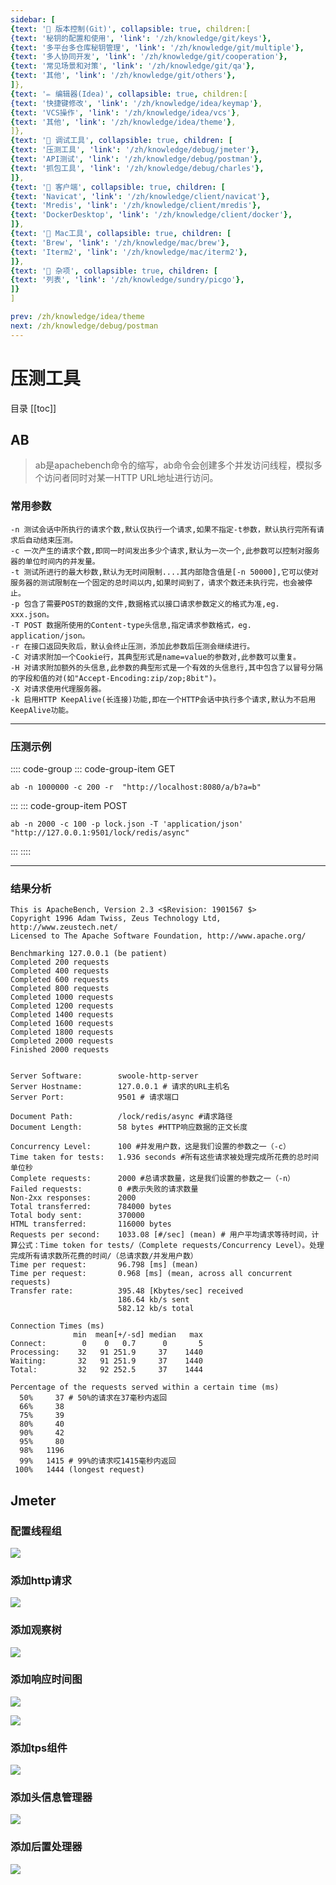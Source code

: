 ```yaml
---
sidebar: [
{text: '🚩 版本控制(Git)', collapsible: true, children:[
{text: '秘钥的配置和使用', 'link': '/zh/knowledge/git/keys'},
{text: '多平台多仓库秘钥管理', 'link': '/zh/knowledge/git/multiple'},
{text: '多人协同开发', 'link': '/zh/knowledge/git/cooperation'},
{text: '常见场景和对策', 'link': '/zh/knowledge/git/qa'},
{text: '其他', 'link': '/zh/knowledge/git/others'},
]},
{text: '✏️ 编辑器(Idea)', collapsible: true, children:[
{text: '快捷键修改', 'link': '/zh/knowledge/idea/keymap'},
{text: 'VCS操作', 'link': '/zh/knowledge/idea/vcs'},
{text: '其他', 'link': '/zh/knowledge/idea/theme'},
]},
{text: '🎁 调试工具', collapsible: true, children: [
{text: '压测工具', 'link': '/zh/knowledge/debug/jmeter'},
{text: 'API测试', 'link': '/zh/knowledge/debug/postman'},
{text: '抓包工具', 'link': '/zh/knowledge/debug/charles'},
]},
{text: '🔭 客户端', collapsible: true, children: [
{text: 'Navicat', 'link': '/zh/knowledge/client/navicat'},
{text: 'Mredis', 'link': '/zh/knowledge/client/mredis'},
{text: 'DockerDesktop', 'link': '/zh/knowledge/client/docker'},
]},
{text: '🍎 Mac工具', collapsible: true, children: [
{text: 'Brew', 'link': '/zh/knowledge/mac/brew'},
{text: 'Iterm2', 'link': '/zh/knowledge/mac/iterm2'},
]},
{text: '🌈 杂项', collapsible: true, children: [
{text: '列表', 'link': '/zh/knowledge/sundry/picgo'},
]}
]

prev: /zh/knowledge/idea/theme
next: /zh/knowledge/debug/postman
---
```


# 压测工具

目录
[[toc]]

## AB

> ab是apachebench命令的缩写，ab命令会创建多个并发访问线程，模拟多个访问者同时对某一HTTP URL地址进行访问。

### 常用参数

```text:no-line-numbers
-n 测试会话中所执行的请求个数,默认仅执行一个请求,如果不指定-t参数，默认执行完所有请求后自动结束压测。
-c 一次产生的请求个数,即同一时间发出多少个请求,默认为一次一个,此参数可以控制对服务器的单位时间内的并发量。
-t 测试所进行的最大秒数,默认为无时间限制....其内部隐含值是[-n 50000],它可以使对服务器的测试限制在一个固定的总时间以内,如果时间到了，请求个数还未执行完，也会被停止。
-p 包含了需要POST的数据的文件,数据格式以接口请求参数定义的格式为准,eg. xxx.json。
-T POST 数据所使用的Content-type头信息,指定请求参数格式，eg. application/json。
-r 在接口返回失败后，默认会终止压测，添加此参数后压测会继续进行。
-C 对请求附加一个Cookie行，其典型形式是name=value的参数对,此参数可以重复。
-H 对请求附加额外的头信息,此参数的典型形式是一个有效的头信息行,其中包含了以冒号分隔的字段和值的对(如"Accept-Encoding:zip/zop;8bit")。
-X 对请求使用代理服务器。
-k 启用HTTP KeepAlive(长连接)功能,即在一个HTTP会话中执行多个请求,默认为不启用KeepAlive功能。
```

---

### 压测示例

:::: code-group
::: code-group-item GET
```shell:no-line-numbers
ab -n 1000000 -c 200 -r  "http://localhost:8080/a/b?a=b"
```
:::
::: code-group-item POST
```shell:no-line-numbers
ab -n 2000 -c 100 -p lock.json -T 'application/json' "http://127.0.0.1:9501/lock/redis/async"
```
:::
::::

---

### 结果分析

```text:no-line-numbers
This is ApacheBench, Version 2.3 <$Revision: 1901567 $>
Copyright 1996 Adam Twiss, Zeus Technology Ltd, http://www.zeustech.net/
Licensed to The Apache Software Foundation, http://www.apache.org/

Benchmarking 127.0.0.1 (be patient)
Completed 200 requests
Completed 400 requests
Completed 600 requests
Completed 800 requests
Completed 1000 requests
Completed 1200 requests
Completed 1400 requests
Completed 1600 requests
Completed 1800 requests
Completed 2000 requests
Finished 2000 requests


Server Software:        swoole-http-server
Server Hostname:        127.0.0.1 # 请求的URL主机名
Server Port:            9501 # 请求端口

Document Path:          /lock/redis/async #请求路径
Document Length:        58 bytes #HTTP响应数据的正文长度

Concurrency Level:      100 #并发用户数，这是我们设置的参数之一（-c）
Time taken for tests:   1.936 seconds #所有这些请求被处理完成所花费的总时间 单位秒
Complete requests:      2000 #总请求数量，这是我们设置的参数之一（-n）
Failed requests:        0 #表示失败的请求数量
Non-2xx responses:      2000 
Total transferred:      784000 bytes
Total body sent:        370000
HTML transferred:       116000 bytes
Requests per second:    1033.08 [#/sec] (mean) # 用户平均请求等待时间，计算公式：Time token for tests/（Complete requests/Concurrency Level）。处理完成所有请求数所花费的时间/（总请求数/并发用户数）
Time per request:       96.798 [ms] (mean)
Time per request:       0.968 [ms] (mean, across all concurrent requests)
Transfer rate:          395.48 [Kbytes/sec] received
                        186.64 kb/s sent
                        582.12 kb/s total

Connection Times (ms)
              min  mean[+/-sd] median   max
Connect:        0    0   0.7      0       5
Processing:    32   91 251.9     37    1440
Waiting:       32   91 251.9     37    1440
Total:         32   92 252.5     37    1444

Percentage of the requests served within a certain time (ms)
  50%     37 # 50%的请求在37毫秒内返回
  66%     38
  75%     39
  80%     40
  90%     42
  95%     80
  98%   1196
  99%   1415 # 99%的请求哎1415毫秒内返回
 100%   1444 (longest request)
```

## Jmeter

### 配置线程组

![](https://img.tzf-foryou.xyz/img/20231227153101.png)

### 添加http请求

![](https://img.tzf-foryou.xyz/img/20231227153612.png)

### 添加观察树

![](https://img.tzf-foryou.xyz/img/20231227154551.png)

### 添加响应时间图

![](https://img.tzf-foryou.xyz/img/20231227155119.png)

![](https://img.tzf-foryou.xyz/img/20231227155219.png)

### 添加tps组件

![](https://img.tzf-foryou.xyz/img/20231227155548.png)

### 添加头信息管理器

![](https://img.tzf-foryou.xyz/img/20231227155709.png)

### 添加后置处理器

![](https://img.tzf-foryou.xyz/img/20231227155759.png)